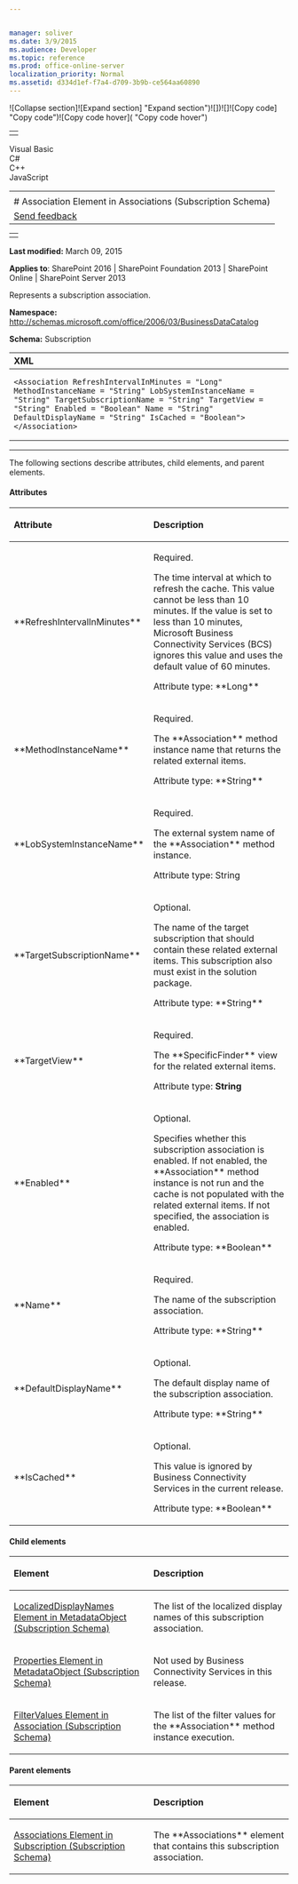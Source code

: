 ```yaml
---


manager: soliver
ms.date: 3/9/2015
ms.audience: Developer
ms.topic: reference
ms.prod: office-online-server
localization_priority: Normal
ms.assetid: d334d1ef-f7a4-d709-3b9b-ce564aa60890
---
```


![Collapse
section]![Expand
section] "Expand section")![]()![])![]![]()![Copy
code] "Copy code")![Copy code
hover]( "Copy code hover")
<table>
<tbody>
<tr class="odd">
<td align="left"></td>
</tr>
</tbody>
</table>

Visual Basic  
C\#  
C++  
JavaScript  

<table>
<tbody>
<tr class="odd">
<td align="left"><span id="runningHeaderText"></span></td>
</tr>
<tr class="even">
<td align="left"># Association Element in Associations (Subscription Schema)</td>
</tr>
<tr class="odd">
<td align="left"><span id="headfeedbackarea" class="feedbackhead"><a href="javascript:SubmitFeedback(&#39;docthis@Microsoft.com&#39;,&#39;&#39;,&#39;&#39;,&#39;&#39;,&#39;1.0.18082.1225&#39;,&#39;%0\dThank%20you%20for%20your%20feedback.%20The%20developer%20writing%20teams%20use%20your%20feedback%20to%20improve%20documentation.%20While%20we%20are%20reviewing%20your%20feedback,%20we%20may%20send%20you%20e-mail%20to%20ask%20for%20clarification%20or%20feedback%20on%20a%20solution.%20We%20do%20not%20use%20your%20e-mail%20address%20for%20any%20other%20purpose%20and%20we%20delete%20it%20after%20we%20finish%20our%20review.%0\AFor%20further%20information%20about%20the%20privacy%20policies%20of%20Microsoft,%20please%20see%20http://privacy.microsoft.com/en-us/default.aspx.%0\A%0\d&#39;,&#39;Customer%20feedback&#39;);">Send feedback</a></span></td>
</tr>
</tbody>
</table>

<table>
<colgroup>
<col width="100%" />
</colgroup>
<tbody>
<tr class="odd">
<td align="left"></td>
</tr>
</tbody>
</table>

**Last modified:** March 09, 2015

**Applies to**: SharePoint 2016 | SharePoint Foundation 2013 |
SharePoint Online | SharePoint Server 2013

Represents a subscription association.

**Namespace:**
http://schemas.microsoft.com/office/2006/03/BusinessDataCatalog

**Schema:** Subscription

<span codelanguage="xmlLang"></span>
<table>
<colgroup>
<col width="100%" />
</colgroup>
<thead>
<tr class="header">
<th align="left">XML</th>
</tr>
</thead>
<tbody>
<tr class="odd">
<td align="left"><pre><code>&lt;Association RefreshIntervalInMinutes = &quot;Long&quot; MethodInstanceName = &quot;String&quot; LobSystemInstanceName = &quot;String&quot; TargetSubscriptionName = &quot;String&quot; TargetView = &quot;String&quot; Enabled = &quot;Boolean&quot; Name = &quot;String&quot; DefaultDisplayName = &quot;String&quot; IsCached = &quot;Boolean&quot;&gt; &lt;/Association&gt;</code></pre></td>
</tr>
</tbody>
</table>


--------------------------------------------------------------------------------------------------------------------------------------------------------------------------------------------------------------------------------------

The following sections describe attributes, child elements, and parent
elements.

#### Attributes

<table>
<colgroup>
<col width="50%" />
<col width="50%" />
</colgroup>
<thead>
<tr class="header">
<th align="left"><p>Attribute</p></th>
<th align="left"><p>Description</p></th>
</tr>
</thead>
<tbody>
<tr class="odd">
<td align="left"><p>**RefreshIntervalInMinutes**</p></td>
<td align="left"><p>Required.</p>
<p>The time interval at which to refresh the cache. This value cannot be less than 10 minutes. If the value is set to less than 10 minutes, Microsoft Business Connectivity Services (BCS) ignores this value and uses the default value of 60 minutes.</p>
<p>Attribute type: **Long**</p></td>
</tr>
<tr class="even">
<td align="left"><p>**MethodInstanceName**</p></td>
<td align="left"><p>Required.</p>
<p>The **Association** method instance name that returns the related external items.</p>
<p>Attribute type: **String**</p></td>
</tr>
<tr class="odd">
<td align="left"><p>**LobSystemInstanceName**</p></td>
<td align="left"><p>Required.</p>
<p>The external system name of the **Association** method instance.</p>
<p>Attribute type: String</p></td>
</tr>
<tr class="even">
<td align="left"><p>**TargetSubscriptionName**</p></td>
<td align="left"><p>Optional.</p>
<p>The name of the target subscription that should contain these related external items. This subscription also must exist in the solution package.</p>
<p>Attribute type: **String**</p></td>
</tr>
<tr class="odd">
<td align="left"><p>**TargetView**</p></td>
<td align="left"><p>Required.</p>
<p>The **SpecificFinder** view for the related external items.</p>
<p>Attribute type: <strong>String</strong></p></td>
</tr>
<tr class="even">
<td align="left"><p>**Enabled**</p></td>
<td align="left"><p>Optional.</p>
<p>Specifies whether this subscription association is enabled. If not enabled, the **Association** method instance is not run and the cache is not populated with the related external items. If not specified, the association is enabled.</p>
<p>Attribute type: **Boolean**</p></td>
</tr>
<tr class="odd">
<td align="left"><p>**Name**</p></td>
<td align="left"><p>Required.</p>
<p>The name of the subscription association.</p>
<p>Attribute type: **String**</p></td>
</tr>
<tr class="even">
<td align="left"><p>**DefaultDisplayName**</p></td>
<td align="left"><p>Optional.</p>
<p>The default display name of the subscription association.</p>
<p>Attribute type: **String**</p></td>
</tr>
<tr class="odd">
<td align="left"><p>**IsCached**</p></td>
<td align="left"><p>Optional.</p>
<p>This value is ignored by Business Connectivity Services in the current release.</p>
<p>Attribute type: **Boolean**</p></td>
</tr>
</tbody>
</table>

#### Child elements

<table>
<colgroup>
<col width="50%" />
<col width="50%" />
</colgroup>
<thead>
<tr class="header">
<th align="left"><p>Element</p></th>
<th align="left"><p>Description</p></th>
</tr>
</thead>
<tbody>
<tr class="odd">
<td align="left"><p><span sdata="link"><a href="localizeddisplaynames-element-in-metadataobject-subscription-schema.md">LocalizedDisplayNames Element in MetadataObject (Subscription Schema)</a></span></p></td>
<td align="left"><p>The list of the localized display names of this subscription association.</p></td>
</tr>
<tr class="even">
<td align="left"><p><span sdata="link"><a href="properties-element-in-metadataobject-subscription-schema.md">Properties Element in MetadataObject (Subscription Schema)</a></span></p></td>
<td align="left"><p>Not used by Business Connectivity Services in this release.</p></td>
</tr>
<tr class="odd">
<td align="left"><p><span sdata="link"><a href="filtervalues-element-in-association-subscription-schema.md">FilterValues Element in Association (Subscription Schema)</a></span></p></td>
<td align="left"><p>The list of the filter values for the **Association** method instance execution.</p></td>
</tr>
</tbody>
</table>

#### Parent elements

<table>
<colgroup>
<col width="50%" />
<col width="50%" />
</colgroup>
<thead>
<tr class="header">
<th align="left"><p>Element</p></th>
<th align="left"><p>Description</p></th>
</tr>
</thead>
<tbody>
<tr class="odd">
<td align="left"><p><span sdata="link"><a href="associations-element-in-subscription-subscription-schema.md">Associations Element in Subscription (Subscription Schema)</a></span></p></td>
<td align="left"><p>The **Associations** element that contains this subscription association.</p></td>
</tr>
</tbody>
</table>








